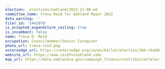 ```yaml
---
election: _elections/oakland/2022-11-08.md
committee_name: Treva Reid for Oakland Mayor 2022
data_warning: ''
filer_id: '1442079'
is_accepted_expenditure_ceiling: true
is_incumbent: false
name: Treva D. Reid
occupation: Councilmember/Senior Caregiver
photo_url: treva-reid.png
votersedge_url: https://votersedge.org/ca/en/ballot/election/104-c6a989/address/null/zip/94611/contests/contest/24183/candidate/158501?&cty=ca%2falm&date=2022-11-08
website_url: https://www.reidforoakland.com/
map_url: https://data.oaklandca.gov/campaign_finance/contribution?electionYear=2022&candidates=1442079&since=2020-02-22&until=2022-06-30
---
```

